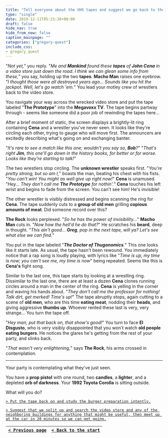 ```yaml
---
title: "Tell everyone about the VHS tapes and suggest we go back to the video store to watch them for clues about what we should do."
type: "single"
date: 2019-12-11T05:23:20+00:00
draft: false
hide_nav: true
hide_from_new: false
caption_mainpage: ""
categories: ["gregory-quest"]
include_css:
- gregory_quest
---
```


"*Not yet,*" you reply. "*Me and **Mankind** found these **tapes** of **John Cena** in a video store just down the road. I think we can glean some info from these,*" you say, holding up the two **tapes**. **Macho Man** raises one eyebrow. "*I thought those were all destroyed years ago... Sounds like you hit the jackpot. Well, let's go watch 'em.*" You lead your motley crew of wrestlers back to the video store.

You navigate your way across the wrecked video store and put the tape labeled "**The Prototype**" into the **Megavoxx TV**. The tape begins partway through - seems like someone did a poor job of rewinding the tapes here…

After a brief moment of static, the screen displays a brightly-lit ring containing **Cena** and a wrestler you've never seen. It looks like they're circling each other, trying to gauge who will move first. The announcers are excitedly describing what's going on and exchanging banter.

"*It's rare to see a match like this one; wouldn't you say so, **Bob**?*" "*That's right **Jim**, this one'll go down in the history books, for better or for worse. Looks like they're starting to talk!*"

The two wrestlers stop circling. The **unknown wrestler** speaks first. "*You're pretty strong, but so am I,*" boasts the man, beating his chest with his fists. "*You can't win! You might as well give up right now!*" **Cena** is unamused. "*Hey... They don't call me **The Prototype** for nothin'.*" **Cena** touches his left wrist and begins to fade from the screen. You can't see him! He's invisible!

The other wrestler is visibly distressed and begins scanning the ring for **Cena**. The tape suddenly cuts to a **group of old men** grilling **copious amounts of meat**. Did someone record over this?

**The Rock** looks perplexed. "*So he has the power of invisibility...*" **Macho Man** cuts in. "*Now how the hell'd he do that?*" He scratches his **beard**, deep in thought. "*This ain't good... **Greg**, pop in the next tape, will ya? Let's see what else we can find.*"

You put in the tape labeled "***The Doctor of Thugonomics**.*" This one looks like it starts late. As usual, the tape hasn't been rewound. You immediately notice that a rap song is loudly playing, with lyrics like "*Time is up, my time is now; you can't see me, my time is now*" being repeated. Seems like this is **Cena's** fight song.

Similar to the last one, this tape starts by looking at a wrestling ring. Dissimilar to the last one, there are at least a dozen **Cena** clones running circles around a man in the center of the ring. **Cena** is yelling in the corner and waving his hands about. "*They don't call me the professor for nothing! Talk dirt, get merked! Time's up!*" The tape abruptly stops, again cutting to a scene of **old men**, who are this time **eating meat**, nodding their **heads**, and giving aggressive **thumbs up**. Whoever rented these last is very, very strange... You turn the tape off.

"*Hey man, put that back on, that show's good!*" You turn to face **El Disgusto**, who is very visibly disappointed that you won't watch **old people eating burgers**. He notices the glares he's getting from the rest of your party, and slinks back.

"*That wasn't very enlightening,*" says **The Rock**, his arms crossed in contemplation.

---

Your party is contemplating what they've just seen. 

You have a **prop pistol** with one round, two **candles**, a **lighter**, and a depleted **orb of darkness**. Your **1992 Toyota Corolla** is sitting outside.

What will you do?

[``> Put the tape back on and study the burger preparation intently.``](../41a)

[``> Suggest that we split up and search the video store and any of the neighboring buildings for anything that might be useful, then meet up at the car in 20 minutes so we can get going.``](../42)

|[``< Previous page``](../40)|[``< Back to the start``](../)|
|---|---|